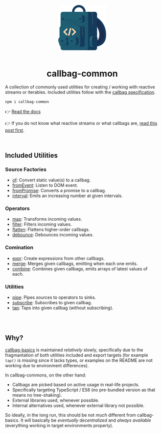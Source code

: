 <div align="center">
  <img src="/callbag.svg" width="156"/>
  <br><br>
  <h1>callbag-common</h1>
</div>

A collection of commonly used utilities for creating / working with reactive streams or iterables.
Included utilities follow with the [callbag specification](https://github.com/callbag/callbag).
```bash
npm i callbag-common
```

👉 [Read the docs](https://loreanvictor.github.io/callbag-common/)

👉 If you do not know what reactive streams or what callbags are,
  [read this post first](https://loreanvictor.github.io/callbag-common/what-are-callbags).

<br>

## Included Utilities

### Source Factories

- [of](https://loreanvictor.github.io/callbag-common/factory/of): Convert static value(s) to a callbag.
- [fromEvent](https://loreanvictor.github.io/callbag-common/factory/from-event): Listen to DOM event.
- [fromPromise](https://loreanvictor.github.io/callbag-common/factory/from-promise): Converts a promise to a callbag.
- [interval](https://loreanvictor.github.io/callbag-common/factory/interval): Emits an increasing number at given intervals.

### Operators

- [map](https://loreanvictor.github.io/callbag-common/operator/map): Transforms incoming values.
- [filter](https://loreanvictor.github.io/callbag-common/operator/filter): Filters incoming values.
- [flatten](https://loreanvictor.github.io/callbag-common/operator/flatten): Flattens higher-order callbags.
- [debounce](https://loreanvictor.github.io/callbag-common/operator/debounce): Debounces incoming values.

### Comination

- [expr](https://loreanvictor.github.io/callbag-common/combine/expr): Create expressions from other callbags.
- [merge](https://loreanvictor.github.io/callbag-common/combine/merge): Merges given callbags, emitting when each one emits.
- [combine](https://loreanvictor.github.io/callbag-common/combine/combine): Combines given callbags, emits arrays of latest values of each.

### Utilities

- [pipe](https://loreanvictor.github.io/callbag-common/util/pipe): Pipes sources to operators to sinks.
- [subscribe](https://loreanvictor.github.io/callbag-common/util/subscribe): Subscribes to given callbag.
- [tap](https://loreanvictor.github.io/callbag-common/util/tap): Taps into given callbag (without subscribing).

<br>

<br>

## Why?

[callbag-basics](https://github.com/staltz/callbag-basics) is maintained _relatively_ slowly, specifically due to the fragmantation
of both utilities included and export targets (for example `tap()` is missing since it lacks types, or examples 
on the README are not working due to environment differences).

In callbag-commons, on the other hand:

- Callbags are picked based on active usage in real-life projects.
- Specifically targeting TypeScript / ES6 (no pre-bundled version as that means no tree-shaking).
- External libraries used, whenever possible.
- Internal alternatives used, whenever external library not possible.

So ideally, in the long run, this should be not _much_ different from callbag-basics. It will basically be
_eventually decentralized_ and _always available_ (everything working in target environments properly).


